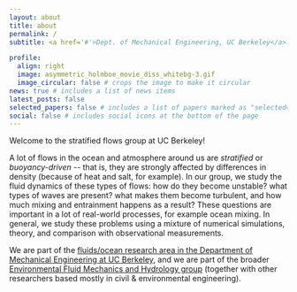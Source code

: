 ```yaml
---
layout: about
title: about
permalink: /
subtitle: <a href='#'>Dept. of Mechanical Engineering, UC Berkeley</a>. 

profile:
  align: right
  image: asymmetric_holmboe_movie_diss_whitebg-3.gif
  image_circular: false # crops the image to make it circular
news: true # includes a list of news items
latest_posts: false
selected_papers: false # includes a list of papers marked as "selected={true}"
social: false # includes social icons at the bottom of the page
---
```


Welcome to the stratified flows group at UC Berkeley! 

A lot of flows in the ocean and atmosphere around us are *stratified* or *buoyancy-driven* -- that is, they are strongly affected by differences in density (because of heat and salt, for example). In our group, we study the fluid dynamics of these types of flows: how do they become unstable? what types of waves are present? what makes them become turbulent, and how much mixing and entrainment happens as a result? These questions are important in a lot of real-world processes, for example ocean mixing. In general, we study these problems using a mixture of numerical simulations, theory, and comparison with observational measurements. 

We are part of the [fluids/ocean research area in the Department of Mechanical Engineering at UC Berkeley](https://me.berkeley.edu/research-areas-and-major-fields/fluids/), and we are part of the broader [Environmental Fluid Mechanics and Hydrology group](https://ucb-efmh.github.io/efmh-site/index) (together with other researchers based mostly in civil & environmental engineering). 

